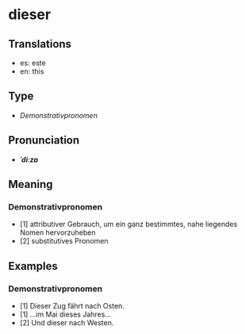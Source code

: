 # dieser
## Translations
- es: este
- en: this
## Type
- _Demonstrativpronomen_
## Pronunciation
- **_ˈdiːzɐ_**
## Meaning
### Demonstrativpronomen
- [1] attributiver Gebrauch, um ein ganz bestimmtes, nahe liegendes Nomen hervorzuheben
- [2] substitutives Pronomen
## Examples
### Demonstrativpronomen
- [1] Dieser Zug fährt nach Osten.
- [1] …im Mai dieses Jahres…
- [2] Und dieser nach Westen.
